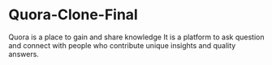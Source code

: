 # Quora-Clone-Final

Quora is a place to gain and share knowledge
It is a platform to ask question and connect with people who contribute unique insights and quality answers.
